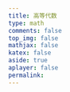 ```yaml
---
title: 高等代数  
type: math  
comments: false  
top_img: false  
mathjax: false  
katex: false  
aside: true  
aplayer: false  
permalink:  
---
```

